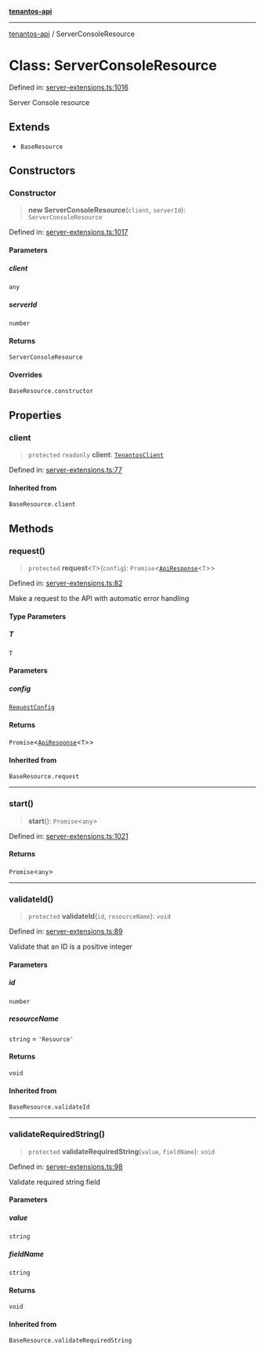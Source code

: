 [**tenantos-api**](../README.md)

***

[tenantos-api](../globals.md) / ServerConsoleResource

# Class: ServerConsoleResource

Defined in: [server-extensions.ts:1016](https://github.com/shadmanZero/tenantos-api/blob/1c7b7035084787c8e7500a348d67d47efa9ca53a/src/server-extensions.ts#L1016)

Server Console resource

## Extends

- `BaseResource`

## Constructors

### Constructor

> **new ServerConsoleResource**(`client`, `serverId`): `ServerConsoleResource`

Defined in: [server-extensions.ts:1017](https://github.com/shadmanZero/tenantos-api/blob/1c7b7035084787c8e7500a348d67d47efa9ca53a/src/server-extensions.ts#L1017)

#### Parameters

##### client

`any`

##### serverId

`number`

#### Returns

`ServerConsoleResource`

#### Overrides

`BaseResource.constructor`

## Properties

### client

> `protected` `readonly` **client**: [`TenantosClient`](TenantosClient.md)

Defined in: [server-extensions.ts:77](https://github.com/shadmanZero/tenantos-api/blob/1c7b7035084787c8e7500a348d67d47efa9ca53a/src/server-extensions.ts#L77)

#### Inherited from

`BaseResource.client`

## Methods

### request()

> `protected` **request**\<`T`\>(`config`): `Promise`\<[`ApiResponse`](../interfaces/ApiResponse.md)\<`T`\>\>

Defined in: [server-extensions.ts:82](https://github.com/shadmanZero/tenantos-api/blob/1c7b7035084787c8e7500a348d67d47efa9ca53a/src/server-extensions.ts#L82)

Make a request to the API with automatic error handling

#### Type Parameters

##### T

`T`

#### Parameters

##### config

[`RequestConfig`](../interfaces/RequestConfig.md)

#### Returns

`Promise`\<[`ApiResponse`](../interfaces/ApiResponse.md)\<`T`\>\>

#### Inherited from

`BaseResource.request`

***

### start()

> **start**(): `Promise`\<`any`\>

Defined in: [server-extensions.ts:1021](https://github.com/shadmanZero/tenantos-api/blob/1c7b7035084787c8e7500a348d67d47efa9ca53a/src/server-extensions.ts#L1021)

#### Returns

`Promise`\<`any`\>

***

### validateId()

> `protected` **validateId**(`id`, `resourceName`): `void`

Defined in: [server-extensions.ts:89](https://github.com/shadmanZero/tenantos-api/blob/1c7b7035084787c8e7500a348d67d47efa9ca53a/src/server-extensions.ts#L89)

Validate that an ID is a positive integer

#### Parameters

##### id

`number`

##### resourceName

`string` = `'Resource'`

#### Returns

`void`

#### Inherited from

`BaseResource.validateId`

***

### validateRequiredString()

> `protected` **validateRequiredString**(`value`, `fieldName`): `void`

Defined in: [server-extensions.ts:98](https://github.com/shadmanZero/tenantos-api/blob/1c7b7035084787c8e7500a348d67d47efa9ca53a/src/server-extensions.ts#L98)

Validate required string field

#### Parameters

##### value

`string`

##### fieldName

`string`

#### Returns

`void`

#### Inherited from

`BaseResource.validateRequiredString`
